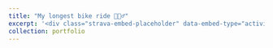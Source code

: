 ```yaml
---
title: "My longest bike ride 🚴🏼‍♂️"
excerpt: '<div class="strava-embed-placeholder" data-embed-type="activity" data-embed-id="9346422232" data-style="standard" data-from-embed="false"></div><script src="https://strava-embeds.com/embed.js"></script>'
collection: portfolio
---
```


<div class="strava-embed-placeholder" data-embed-type="activity" data-embed-id="9346422232" data-style="standard" data-from-embed="false"></div><script src="https://strava-embeds.com/embed.js"></script>